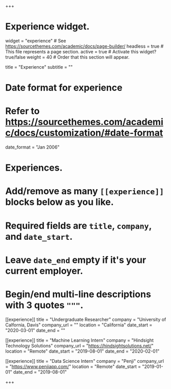 +++
# Experience widget.
widget = "experience"  # See https://sourcethemes.com/academic/docs/page-builder/
headless = true  # This file represents a page section.
active = true  # Activate this widget? true/false
weight = 40  # Order that this section will appear.

title = "Experience"
subtitle = ""

# Date format for experience
#   Refer to https://sourcethemes.com/academic/docs/customization/#date-format
date_format = "Jan 2006"

# Experiences.
#   Add/remove as many `[[experience]]` blocks below as you like.
#   Required fields are `title`, `company`, and `date_start`.
#   Leave `date_end` empty if it's your current employer.
#   Begin/end multi-line descriptions with 3 quotes `"""`.
[[experience]]
  title = "Undergraduate Researcher"
  company = "University of Calfornia, Davis"
  company_url = ""
  location = "California"
  date_start = "2020-03-01"
  date_end = ""

[[experience]]
  title = "Machine Learning Intern"
  company = "Hindsight Technology Solutions"
  company_url = "https://hindsightsolutions.net/"
  location = "Remote"
  date_start = "2019-08-01"
  date_end = "2020-02-01"

[[experience]]
  title = "Data Science Intern"
  company = "Penji"
  company_url = "https://www.penjiapp.com/"
  location = "Remote"
  date_start = "2019-01-01"
  date_end = "2019-08-01"

+++
